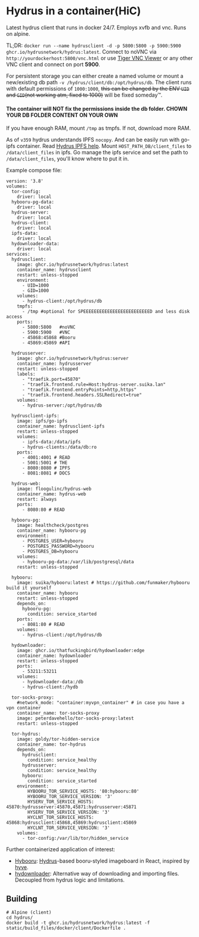 # Hydrus in a container(HiC)

Latest hydrus client that runs in docker 24/7. Employs xvfb and vnc. Runs on alpine.

TL;DR: `docker run --name hydrusclient -d -p 5800:5800 -p 5900:5900 ghcr.io/hydrusnetwork/hydrus:latest`.
Connect to noVNC via `http://yourdockerhost:5800/vnc.html` or use [Tiger VNC Viewer](https://bintray.com/tigervnc/stable/download_file?file_path=vncviewer-1.9.0.exe) or any other VNC client and connect on port **5900**.

For persistent storage you can either create a named volume or mount a new/existing db path `-v /hydrus/client/db:/opt/hydrus/db`.
The client runs with default permissions of `1000:1000`, ~~this can be changed by the ENV `UID` and `GID`(not working atm, fixed to 1000)~~ will be fixed someday™.

#### The container will **NOT** fix the permissions inside the db folder. **CHOWN YOUR DB FOLDER CONTENT ON YOUR OWN**

If you have enough RAM, mount `/tmp` as tmpfs. If not, download more RAM.

As of `v359` hydrus understands IPFS `nocopy`. And can be easily run with go-ipfs container.
Read [Hydrus IPFS help](https://hydrusnetwork.github.io/hydrus/help/ipfs.html). Mount `HOST_PATH_DB/client_files` to `/data/client_files` in ipfs. Go manage the ipfs service and set the path to `/data/client_files`, you'll know where to put it in.

Example compose file:
```
version: '3.8'
volumes:
  tor-config:
    driver: local
  hybooru-pg-data:
    driver: local
  hydrus-server:
    driver: local
  hydrus-client:
    driver: local
  ipfs-data:
    driver: local
  hydownloader-data:
    driver: local
services:
  hydrusclient:
    image: ghcr.io/hydrusnetwork/hydrus:latest
    container_name: hydrusclient
    restart: unless-stopped
    environment:
      - UID=1000
      - GID=1000
    volumes:
      - hydrus-client:/opt/hydrus/db
    tmpfs:
      - /tmp #optional for SPEEEEEEEEEEEEEEEEEEEEEEEEED and less disk access
    ports:
      - 5800:5800   #noVNC
      - 5900:5900   #VNC
      - 45868:45868 #Booru
      - 45869:45869 #API

  hydrusserver:
    image: ghcr.io/hydrusnetwork/hydrus:server
    container_name: hydrusserver
    restart: unless-stopped
    labels:
      - "traefik.port=45870"
      - "traefik.frontend.rule=Host:hydrus-server.suika.lan"
      - "traefik.frontend.entryPoints=http,https"
      - "traefik.frontend.headers.SSLRedirect=true"
    volumes:
      - hydrus-server:/opt/hydrus/db

  hydrusclient-ipfs:
    image: ipfs/go-ipfs
    container_name: hydrusclient-ipfs
    restart: unless-stopped
    volumes:
      - ipfs-data:/data/ipfs
      - hydrus-clients:/data/db:ro
    ports:
      - 4001:4001 # READ
      - 5001:5001 # THE
      - 8080:8080 # IPFS
      - 8081:8081 # DOCS

  hydrus-web:
    image: floogulinc/hydrus-web
    container_name: hydrus-web
    restart: always
    ports:
      - 8080:80 # READ

  hybooru-pg:
    image: healthcheck/postgres
    container_name: hybooru-pg
    environment:
      - POSTGRES_USER=hybooru
      - POSTGRES_PASSWORD=hybooru
      - POSTGRES_DB=hybooru
    volumes:
      - hybooru-pg-data:/var/lib/postgresql/data
    restart: unless-stopped

  hybooru:
    image: suika/hybooru:latest # https://github.com/funmaker/hybooru build it yourself
    container_name: hybooru
    restart: unless-stopped
    depends_on:
      hybooru-pg:
        condition: service_started
    ports:
      - 8081:80 # READ
    volumes:
      - hydrus-client:/opt/hydrus/db

  hydownloader:
    image: ghcr.io/thatfuckingbird/hydownloader:edge
    container_name: hydownloader
    restart: unless-stopped
    ports:
      - 53211:53211
    volumes:
      - hydownloader-data:/db
      - hydrus-client:/hydb

  tor-socks-proxy:
    #network_mode: "container:myvpn_container" # in case you have a vpn container
    container_name: tor-socks-proxy
    image: peterdavehello/tor-socks-proxy:latest
    restart: unless-stopped

  tor-hydrus:
    image: goldy/tor-hidden-service
    container_name: tor-hydrus
    depends_on:
      hydrusclient:
        condition: service_healthy
      hydrusserver:
        condition: service_healthy
      hybooru:
        condition: service_started
    environment:
        HYBOORU_TOR_SERVICE_HOSTS: '80:hybooru:80'
        HYBOORU_TOR_SERVICE_VERSION: '3'
        HYSERV_TOR_SERVICE_HOSTS: 45870:hydrusserver:45870,45871:hydrusserver:45871
        HYSERV_TOR_SERVICE_VERSION: '3'
        HYCLNT_TOR_SERVICE_HOSTS: 45868:hydrusclient:45868,45869:hydrusclient:45869
        HYCLNT_TOR_SERVICE_VERSION: '3'
    volumes:
      - tor-config:/var/lib/tor/hidden_service 
```
Further containerized application of interest:
- [Hybooru](https://github.com/funmaker/hybooru): [Hydrus](https://github.com/hydrusnetwork/hydrus)-based booru-styled imageboard in React, inspired by [hyve](https://github.com/mserajnik/hyve/).
- [hydownloader](https://github.com/thatfuckingbird/hydownloader): Alternative way of downloading and importing files. Decoupled from hydrus logic and limitations.

## Building
```
# Alpine (client)
cd hydrus/
docker build -t ghcr.io/hydrusnetwork/hydrus:latest -f static/build_files/docker/client/Dockerfile .
```
